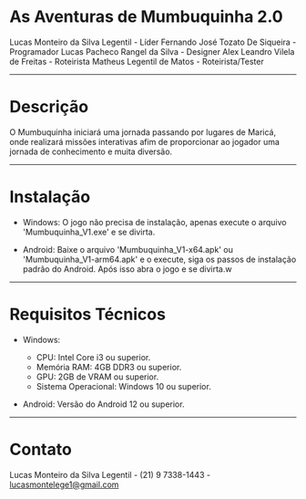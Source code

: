 # As Aventuras de Mumbuquinha 2.0

Lucas Monteiro da Silva Legentil - Líder
Fernando José Tozato De Siqueira - Programador
Lucas Pacheco Rangel da Silva - Designer
Alex Leandro Vilela de Freitas - Roteirista
Matheus Legentil de Matos - Roteirista/Tester

---

# Descrição

O Mumbuquinha iniciará uma jornada passando por lugares de Maricá, onde realizará missões interativas afim de proporcionar ao jogador uma jornada de conhecimento e muita diversão.

---

# Instalação

- Windows:
  O jogo não precisa de instalação, apenas execute o arquivo 'Mumbuquinha_V1.exe' e se divirta.

- Android:
  Baixe o arquivo 'Mumbuquinha_V1-x64.apk' ou 'Mumbuquinha_V1-arm64.apk' e o execute, siga os passos de instalação padrão do Android. Após isso abra o jogo e se divirta.w
  
---

# Requisitos Técnicos

- Windows:
  - CPU: Intel Core i3 ou superior.
  - Memória RAM: 4GB DDR3 ou superior.
  - GPU: 2GB de VRAM ou superior.
  - Sistema Operacional: Windows 10 ou superior.

- Android:
  Versão do Android 12 ou superior.

---

# Contato

Lucas Monteiro da Silva Legentil - (21) 9 7338-1443 - lucasmontelege1@gmail.com
